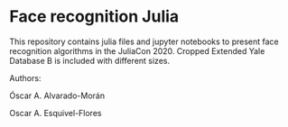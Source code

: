 # Face recognition Julia

This repository contains julia files and jupyter notebooks to present face recognition algorithms in the JuliaCon 2020. Cropped Extended Yale Database B is included with different sizes.

Authors: 

Óscar A. Alvarado-Morán

Oscar A. Esquivel-Flores
